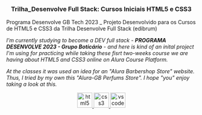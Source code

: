 <h3 align="center">Trilha_Desenvolve Full Stack: Cursos Iniciais HTML5 e CSS3</h3>

Programa Desenvolve GB Tech 2023 _ Projeto Desenvolvido para os Cursos de HTML5 e CSS3 da Trilha Desenvolve Full Stack (edibrum)

<em>I’m currently studying to become a DEV full stack -  **PROGRAMA DESENVOLVE 2023 - Grupo Boticário** - and here is kind of an inital project I'm using for practicing while taking these fisrt two-weeks course we are having about HTML5 and CSS3 online on Alura Course Platform.

At the classes it was used an idea for an "Alura Barbershop Store" website. Thus, I tried by my own this "Alura-GB Perfums Store". I hope "you" enjoy taking a look at this.</em>


<p align="center"> 
<a href="https://angular.io" target="_blank" rel="noreferrer"> <img src="https://cdn.jsdelivr.net/gh/devicons/devicon/icons/html5/html5-original-wordmark.svg" alt="html5" width="40" height="40"/> </a>
<a href="https://angular.io" target="_blank" rel="noreferrer"> <img src="https://cdn.jsdelivr.net/gh/devicons/devicon/icons/css3/css3-original-wordmark.svg" alt="css3" width="40" height="40"/> </a>
<a href="https://angular.io" target="_blank" rel="noreferrer"> <img src="https://cdn.jsdelivr.net/gh/devicons/devicon/icons/vscode/vscode-original-wordmark.svg" alt="vscode" width="40" height="40"/> </a></p>
